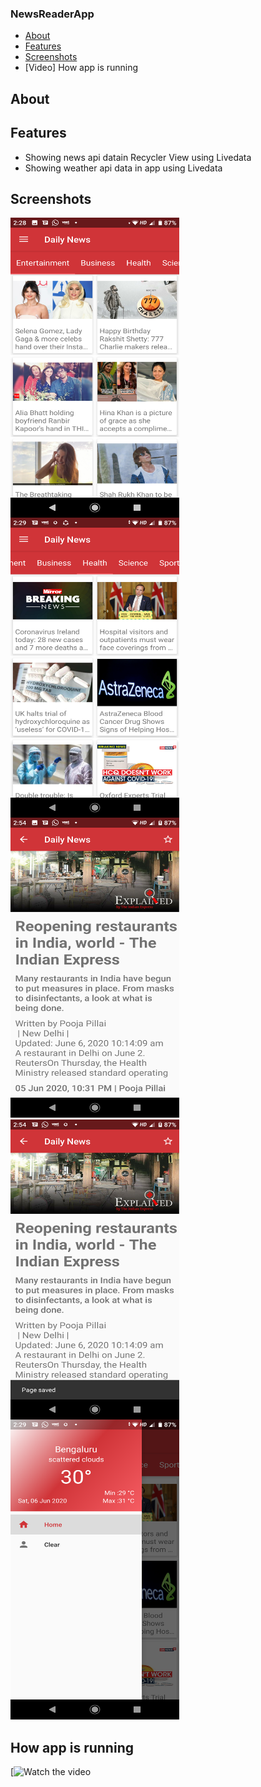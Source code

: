 ### NewsReaderApp

* [About](#about)
* [Features](#features)
* [Screenshots](#screenshots)
* [Video] How app is running

## About

## Features

* Showing news api datain Recycler View using Livedata
* Showing weather api data in app using Livedata

## Screenshots

<img align="left" height = "480" width ="270" src="https://raw.githubusercontent.com/SapnaPanjabi/NewsReaderApp/master/screenshots/image1.png">
<img align="left" height = "480" width ="270" src="https://raw.githubusercontent.com/SapnaPanjabi/NewsReaderApp/master/screenshots/image2.png">
<img height = "480" width ="270" src="https://raw.githubusercontent.com/SapnaPanjabi/NewsReaderApp/master/screenshots/image3.png">
<img align="left" height = "480" width ="270" src="https://raw.githubusercontent.com/SapnaPanjabi/NewsReaderApp/master/screenshots/image4.png">
<img height = "480" width ="270" src="https://raw.githubusercontent.com/SapnaPanjabi/NewsReaderApp/master/screenshots/image5.png">

## How app is running

[![Watch the video](https://youtu.be/ANWTPa1xKE8)
